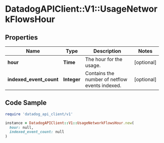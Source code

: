 # DatadogAPIClient::V1::UsageNetworkFlowsHour

## Properties

| Name | Type | Description | Notes |
| ---- | ---- | ----------- | ----- |
| **hour** | **Time** | The hour for the usage. | [optional] |
| **indexed_event_count** | **Integer** | Contains the number of netflow events indexed. | [optional] |

## Code Sample

```ruby
require 'datadog_api_client/v1'

instance = DatadogAPIClient::V1::UsageNetworkFlowsHour.new(
  hour: null,
  indexed_event_count: null
)
```

